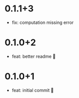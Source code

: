 # 0.1.1+3

- fix: computation missing error

# 0.1.0+2

- feat: better readme 🎉

# 0.1.0+1

- feat: initial commit 🎉
